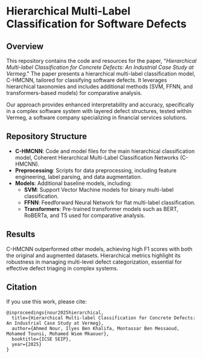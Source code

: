 # Hierarchical Multi-Label Classification for Software Defects

## Overview

This repository contains the code and resources for the paper, "*Hierarchical Multi-label Classification for Concrete Defects: An Industrial Case Study at Vermeg*." The paper presents a hierarchical multi-label classification model, C-HMCNN, tailored for classifying software defects. It leverages hierarchical taxonomies and includes additional methods (SVM, FFNN, and transformers-based models) for comparative analysis. 

Our approach provides enhanced interpretability and accuracy, specifically in a complex software system with layered defect structures, tested within Vermeg, a software company specializing in financial services solutions.

## Repository Structure

- **C-HMCNN**: Code and model files for the main hierarchical classification model, Coherent Hierarchical Multi-Label Classification Networks (C-HMCNN).
- **Preprocessing**: Scripts for data preprocessing, including feature engineering, label parsing, and data augmentation.
- **Models**: Additional baseline models, including:
  - **SVM**: Support Vector Machine models for binary multi-label classification.
  - **FFNN**: Feedforward Neural Network for flat multi-label classification.
  - **Transformers**: Pre-trained transformer models such as BERT, RoBERTa, and T5 used for comparative analysis.

## Results
C-HMCNN outperformed other models, achieving high F1 scores with both the original and augmented datasets. Hierarchical metrics highlight its robustness in managing multi-level defect categorization, essential for effective defect triaging in complex systems.

## Citation
If you use this work, please cite:
```
@inproceedings{nour2025hierarchical,
  title={Hierarchical Multi-label Classification for Concrete Defects: An Industrial Case Study at Vermeg},
  author={Ahmed Nour, Ilyes Ben Khalifa, Montassar Ben Messaoud, Mohamed Tounsi, Mohamed Wiem Mkaouer},
  booktitle={ICSE SEIP},
  year={2025}
}
```